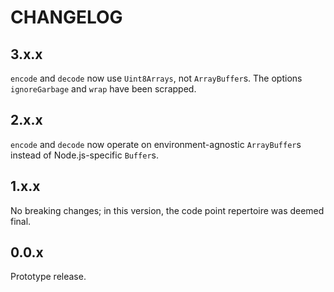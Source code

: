 # CHANGELOG

## 3.x.x

`encode` and `decode` now use `Uint8Arrays`, not `ArrayBuffer`s. The options `ignoreGarbage` and `wrap` have been scrapped.

## 2.x.x

`encode` and `decode` now operate on environment-agnostic `ArrayBuffer`s instead of Node.js-specific `Buffer`s.

## 1.x.x

No breaking changes; in this version, the code point repertoire was deemed final.

## 0.0.x

Prototype release.
